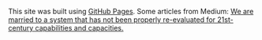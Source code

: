 This site was built using [GitHub Pages](https://pages.github.com/).
Some articles from Medium:
[We are married to a system that has not been properly re-evaluated for 21st-century capabilities and capacities.](https://medium.com/s/story/the-insane-structure-of-high-school-762fea58fe62)
